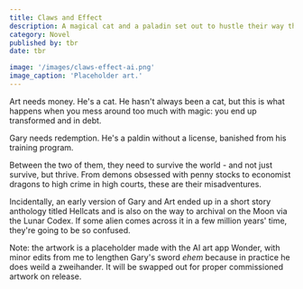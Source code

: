 ```yaml
---
title: Claws and Effect
description: A magical cat and a paladin set out to hustle their way through a fantasy world
category: Novel
published by: tbr
date: tbr

image: '/images/claws-effect-ai.png'
image_caption: 'Placeholder art.'
---
```


Art needs money. He's a cat. He hasn't always been a cat, but this is what happens when you mess around too much with magic: you end up transformed and in debt.

Gary needs redemption. He's a paldin without a license, banished from his training program. 

Between the two of them, they need to survive the world - and not just survive, but thrive. From demons obsessed with penny stocks to economist dragons to high crime in high courts, these are their misadventures.

Incidentally, an early version of Gary and Art ended up in a short story anthology titled Hellcats and is also on the way to archival on the Moon via the Lunar Codex. If some alien comes across it in a few million years' time, they're going to be so confused. 

Note: the artwork is a placeholder made with the AI art app Wonder, with minor edits from me to lengthen Gary's sword *ehem* because in practice he does weild a zweihander. It will be swapped out for proper commissioned artwork on release. 
